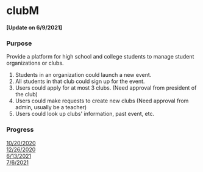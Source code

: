 # clubM

**[Update on 6/9/2021]**

### Purpose
Provide a platform for high school and college students to manage student organizations or clubs. <br />
1. Students in an organization could launch a new event.
2. All students in that club could sign up for the event.
3. Users could apply for at most 3 clubs. (Need approval from president of the club)
4. Users could make requests to create new clubs (Need approval from admin, usually be a teacher)
5. Users could look up clubs' information, past event, etc. 


### Progress
[10/20/2020](https://youtu.be/N_9_RSDaFBs) <br />
[12/26/2020](https://www.youtube.com/watch?v=ZF-lh1_uuSY) <br />
[6/13/2021](https://youtu.be/tGaJi4GRS_w)<br />
[7/6/2021](https://youtu.be/ZrO0JWT0IqY)

